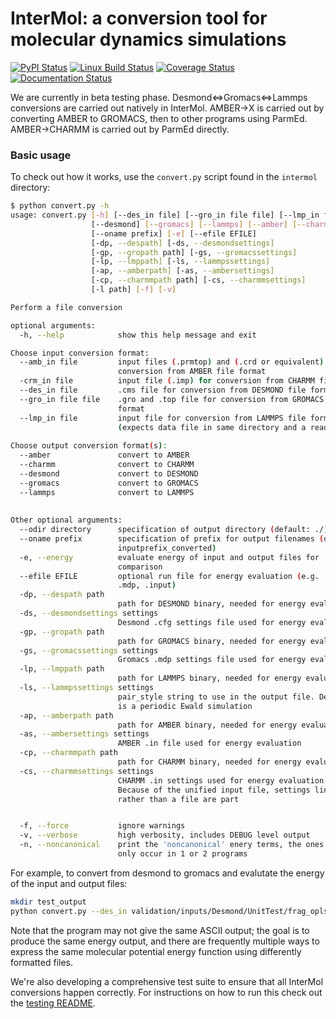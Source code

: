 InterMol: a conversion tool for molecular dynamics simulations
==============================================================

[![PyPI Status](https://badge.fury.io/py/intermol.svg)](http://badge.fury.io/py/intermol)
[![Linux Build Status](https://travis-ci.org/shirtsgroup/InterMol.svg?branch=develop)](https://travis-ci.org/shirtsgroup/InterMol)
[![Coverage Status](https://coveralls.io/repos/shirtsgroup/InterMol/badge.svg?branch=develop)](https://coveralls.io/r/shirtsgroup/InterMol)
[![Documentation Status](https://readthedocs.org/projects/intermol/badge/?version=develop)](http://intermol.readthedocs.org/en/develop/)

We are currently in beta testing phase. Desmond<=>Gromacs<=>Lammps conversions are carried out natively in InterMol.  AMBER->X is carried out by converting AMBER to GROMACS, then to other programs using ParmEd. AMBER->CHARMM is carried out by ParmEd directly.

### Basic usage
To check out how it works, use the ````convert.py```` script found in the ````intermol```` directory:

```bash
$ python convert.py -h
usage: convert.py [-h] [--des_in file] [--gro_in file file] [--lmp_in file] [--amb_in file file] [-crm_in file] 
                  [--desmond] [--gromacs] [--lammps] [--amber] [--charmm] [--odir directory]
                  [--oname prefix] [-e] [--efile EFILE] 
                  [-dp, --despath] [-ds, --desmondsettings]
                  [-gp, --gropath path] [-gs, --gromacssettings]
                  [-lp, --lmppath] [-ls, --lammpssettings]
                  [-ap, --amberpath] [-as, --ambersettings]
                  [-cp, --charmmpath path] [-cs, --charmmsettings]
                  [-l path] [-f] [-v]

Perform a file conversion

optional arguments:
  -h, --help            show this help message and exit

Choose input conversion format:
  --amb_in file         input files (.prmtop) and (.crd or equivalent) for
                        conversion from AMBER file format
  -crm_in file          input file (.imp) for conversion from CHARMM file format
  --des_in file         .cms file for conversion from DESMOND file format
  --gro_in file file    .gro and .top file for conversion from GROMACS file
                        format
  --lmp_in file         input file for conversion from LAMMPS file format
                        (expects data file in same directory and a read_data call)
  
Choose output conversion format(s):
  --amber               convert to AMBER
  --charmm              convert to CHARMM
  --desmond             convert to DESMOND
  --gromacs             convert to GROMACS
  --lammps              convert to LAMMPS
  
  
Other optional arguments:
  --odir directory      specification of output directory (default: ./)
  --oname prefix        specification of prefix for output filenames (default:
                        inputprefix_converted)
  -e, --energy          evaluate energy of input and output files for
                        comparison
  --efile EFILE         optional run file for energy evaluation (e.g. .cfg,
                        .mdp, .input)
  -dp, --despath path
                        path for DESMOND binary, needed for energy evaluation
  -ds, --desmondsettings settings
                        Desmond .cfg settings file used for energy evaluation
  -gp, --gropath path
                        path for GROMACS binary, needed for energy evaluation
  -gs, --gromacssettings settings
                        Gromacs .mdp settings file used for energy evaluation
  -lp, --lmppath path
                        path for LAMMPS binary, needed for energy evaluation
  -ls, --lammpssettings settings
                        pair_style string to use in the output file. Default
                        is a periodic Ewald simulation
  -ap, --amberpath path
                        path for AMBER binary, needed for energy evaluation
  -as, --ambersettings settings
                        AMBER .in file used for energy evaluation
  -cp, --charmmpath path
                        path for CHARMM binary, needed for energy evaluation
  -cs, --charmmsettings settings
                        CHARMM .in settings used for energy evaluation.
                        Because of the unified input file, settings lines
                        rather than a file are part


  -f, --force           ignore warnings
  -v, --verbose         high verbosity, includes DEBUG level output
  -n, --noncanonical    print the 'noncanonical' enery terms, the ones that
                        only occur in 1 or 2 programs
````

For example, to convert from desmond to gromacs and evalutate the energy of the input and output files:

```bash
mkdir test_output
python convert.py --des_in validation/inputs/Desmond/UnitTest/frag_opls2001/frag_opls2001.cms --gromacs --odir test_output -e
```

Note that the program may not give the same ASCII output; the goal is to
produce the same energy output, and there are frequently multiple ways to
express the same molecular potential energy function using differently
formatted files.

We're also developing a comprehensive test suite to ensure that all InterMol
conversions happen correctly. For instructions on how to run this check out
the [testing README](tests/README.md).
